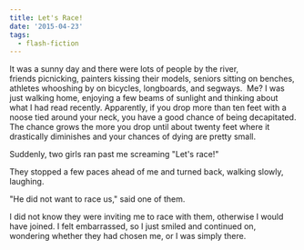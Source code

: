 ```yaml
---
title: Let's Race!
date: '2015-04-23'
tags:
  - flash-fiction
---
```


It was a sunny day and there were lots of people by the river,
friends picnicking, painters kissing their models, seniors sitting on benches,
athletes whooshing by on bicycles, longboards, and segways.  Me? I was just
walking home, enjoying a few beams of sunlight and thinking about what I had
read recently. Apparently, if you drop more than ten feet with a noose tied
around your neck, you have a good chance of being decapitated. The chance grows
the more you drop until about twenty feet where it drastically diminishes and
your chances of dying are pretty small.

<!-- truncate -->

Suddenly, two girls ran past me screaming "Let's race!"

They stopped a few paces ahead of me and turned back, walking slowly, laughing.

"He did not want to race us," said one of them.

I did not know they were inviting me to race with them, otherwise I would have
joined. I felt embarrassed, so I just smiled and continued on, wondering whether
they had chosen me, or I was simply there.
